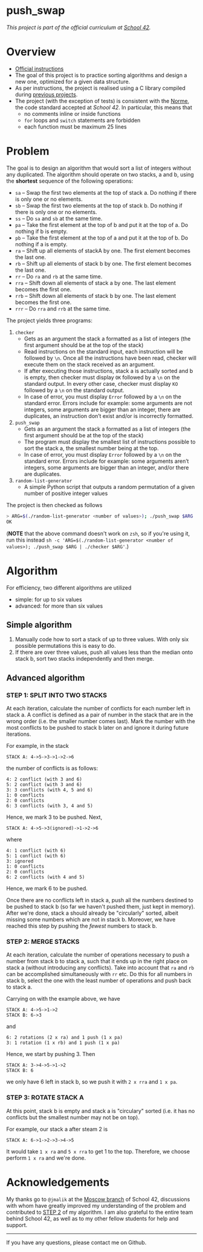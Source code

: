 # push_swap

*This project is part of the official curriculum at [School 42](https://en.wikipedia.org/wiki/42_(school)).*

# Overview


* [Official instructions](docs/push_swap.en.pdf)
* The goal of this project is to practice sorting algorithms and design a new one, optimized for a given data structure.
* As per instructions, the project is realised using a C library compiled during [previous projects](http://github.com/almayor/libftprintfgnl).
* The project (with the exception of tests) is consistent with the [Norme](docs/norme.en.pdf), the code standard accepted at *School 42*. In particular, this means that
	* no comments inline or inside functions
	* `for` loops and `switch` statements are forbidden
	* each function must be maximum 25 lines

# Problem

The goal is to design an algorithm that would sort a list of integers without any duplicated. The algorithm should operate on two stacks, a and b, using the **shortest** sequence of the following operations:

- `sa` – Swap the first two elements at the top of stack a. Do nothing if there is only one or no elements.
- `sb` – Swap the first two elements at the top of stack b. Do nothing if there is only one or no elements.
- `ss` – Do `sa` and `sb` at the same time.
- `pa` – Take the first element at the top of b and put it at the top of a. Do
nothing if b is empty.
- `pb` – Take the first element at the top of a and put it at the top of b. Do nothing if a is empty.  
- `ra` – Shift up all elements of stackA by one. The first element becomes
the last one.
- `rb` – Shift up all elements of stack b by one. The first element becomes
the last one.
- `rr` – Do `ra` and `rb` at the same time.
- `rra` – Shift down all elements of stack a by one. The last element becomes
the first one.
- `rrb` – Shift down all elements of stack b by one. The last element becomes
the first one.
- `rrr` – Do `rra` and `rrb` at the same time.

The project yields three programs:

1. `checker`
	* Gets as an argument the stack a formatted as a list of integers (the first argument should be at the top of the stack)
	* Read instructions on the standard input, each instruction will be followed by `\n`. Once all the instructions have been read, checker will execute them on the stack received as an argument.
	* If after executing those instructions, stack a is actually sorted and b is empty, then checker must display `OK` followed by a `\n` on the standard output. In every other case, checker must display `KO` followed by a `\n` on the standard output.
	* In case of error, you must display `Error` followed by a `\n` on the standard error. Errors include for example: some arguments are not integers, some arguments are bigger than an integer, there are duplicates, an instruction don’t exist and/or is incorrectly formatted.
2. `push_swap`
	* Gets as an argument the stack a formatted as a list of integers (the first argument should be at the top of the stack)
	* The program must display the smallest list of instructions possible to sort the stack a, the smallest number being at the top.
	* In case of error, you must display `Error` followed by a `\n` on the standard error. Errors include for example: some arguments aren’t integers, some arguments are bigger than an integer, and/or there are duplicates.
3. `random-list-generator`
	* A simple Python script that outputs a random permutation of a given number of positive integer values

The project is then checked as follows

```sh
> ARG=$(./random-list-generator <number of values>); ./push_swap $ARG | ./checker $ARG
OK
```

(**NOTE** that the above command doesn't work on `zsh`, so if you're using it, run this instead `sh -c 'ARG=$(./random-list-generator <number of values>); ./push_swap $ARG | ./checker $ARG'`.)

# Algorithm

For efficiency, two different algorithms are utilized

* simple: for up to six values
* advanced: for more than six values

## Simple algorithm

1. Manually code how to sort a stack of up to three values. With only six possible permutations this is easy to do.
2. If there are over three values, push all values less than the median onto stack b, sort two stacks independently and then merge. 

## Advanced algorithm

### STEP 1: SPLIT INTO TWO STACKS

At each iteration, calculate the number of conflicts for each number left in stack a. A conflict is defined as a pair of number in the stack that are in the wrong order (i.e. the smaller number comes last). Mark the number with the most conflicts to be pushed to stack b later on and ignore it during future iterations. 

For example, in the stack

```
STACK A: 4->5->3->1->2->6
```
the number of conflicts is as follows:

```
4: 2 conflict (with 3 and 6)
5: 2 conflict (with 3 and 6)
3: 3 conflicts (with 4, 5 and 6)
1: 0 conflicts
2: 0 conflicts
6: 3 conflicts (with 3, 4 and 5)
```
Hence, we mark 3 to be pushed. Next,

```
STACK A: 4->5->3(ignored)->1->2->6
```
where

```
4: 1 conflict (with 6)
5: 1 conflict (with 6)
3: ignored
1: 0 conflicts
2: 0 conflicts
6: 2 conflicts (with 4 and 5)
```
Hence, we mark 6 to be pushed.

Once there are no conflicts left in stack a, push all the numbers destined to be pushed to stack b (so far we haven't pushed them, just kept in memory). After we're done, stack a should already be "circularly" sorted, albeit missing some numbers which are not in stack b. Moreover, we have reached this step by pushing the *fewest* numbers to stack b.

### STEP 2: MERGE STACKS

At each iteration, calculate the number of operations necessary to push a number from stack b to stack a, such that it ends up in the right place on stack a (without introducing any conflicts). Take into account that `ra` and `rb` can be accomplished simultaneously with `rr` etc. Do this for all numbers in stack b, select the one with the least number of operations and push back to stack a.

Carrying on with the example above, we have

```
STACK A: 4->5->1->2
STACK B: 6->3
```
and

```
6: 2 rotations (2 x ra) and 1 push (1 x pa)
3: 1 rotation (1 x rb) and 1 push (1 x pa)
```

Hence, we start by pushing 3. Then

```
STACK A: 3->4->5->1->2
STACK B: 6
```
we only have 6 left in stack b, so we push it with `2 x rra` and `1 x pa`.


### STEP 3: ROTATE STACK A

At this point, stack b is empty and stack a is "circulary" sorted (i.e. it has no conflicts but the smallest number may not be on top).

For example, our stack a after steam 2 is

```
STACK A: 6->1->2->3->4->5
```
It would take `1 x ra` and `5 x rra` to get 1 to the top. Therefore, we choose perform `1 x ra` and we're done.

# Acknowledgements

My thanks go to `@jmalik` at the [Moscow branch](https://21-school.ru
) of School 42, discussions with whom have greatly improved my understanding of the problem and contributed to [STEP 2](###-step-2:-merge-stacks) of my algorithm. I am also grateful to the entire team behind School 42, as well as to my other fellow students for help and support.

---
If you have any questions, please contact me on Github.
